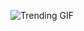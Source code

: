 
<!-- GIF_SECTION -->
![Trending GIF](https://media3.giphy.com/media/v1.Y2lkPThiYjIxNzcycjdzcWRhcTlxc29yc3d2MG82Y3g0ZHc3cTE0MGhhcjN1MWdjM2VvNCZlcD12MV9naWZzX3NlYXJjaCZjdD1n/10zxDv7Hv5RF9C/giphy.gif)
<!-- END_GIF_SECTION -->
